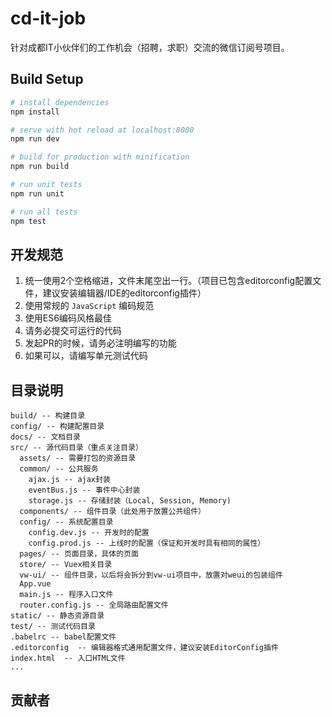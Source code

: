 # cd-it-job
针对成都IT小伙伴们的工作机会（招聘，求职）交流的微信订阅号项目。

## Build Setup

``` bash
# install dependencies
npm install

# serve with hot reload at localhost:8080
npm run dev

# build for production with minification
npm run build

# run unit tests
npm run unit

# run all tests
npm test
```

## 开发规范

1. 统一使用2个空格缩进，文件末尾空出一行。（项目已包含editorconfig配置文件，建议安装编辑器/IDE的editorconfig插件）
2. 使用常规的 `JavaScript` 编码规范
3. 使用ES6编码风格最佳
4. 请务必提交可运行的代码
5. 发起PR的时候，请务必注明编写的功能
6. 如果可以，请编写单元测试代码

## 目录说明

```
build/ -- 构建目录
config/ -- 构建配置目录
docs/ -- 文档目录
src/ -- 源代码目录（重点关注目录）
  assets/ -- 需要打包的资源目录
  common/ -- 公共服务
    ajax.js -- ajax封装
    eventBus.js -- 事件中心封装
    storage.js -- 存储封装（Local, Session, Memory)
  components/ -- 组件目录（此处用于放置公共组件）
  config/ -- 系统配置目录
    config.dev.js -- 开发时的配置
    config.prod.js -- 上线时的配置（保证和开发时具有相同的属性）
  pages/ -- 页面目录，具体的页面
  store/ -- Vuex相关目录
  vw-ui/ -- 组件目录，以后将会拆分到vw-ui项目中，放置对weui的包装组件
  App.vue
  main.js -- 程序入口文件
  router.config.js -- 全局路由配置文件
static/ -- 静态资源目录
test/ -- 测试代码目录
.babelrc -- babel配置文件
.editorconfig  -- 编辑器格式通用配置文件，建议安装EditorConfig插件
index.html  -- 入口HTML文件
...
```

## 贡献者

